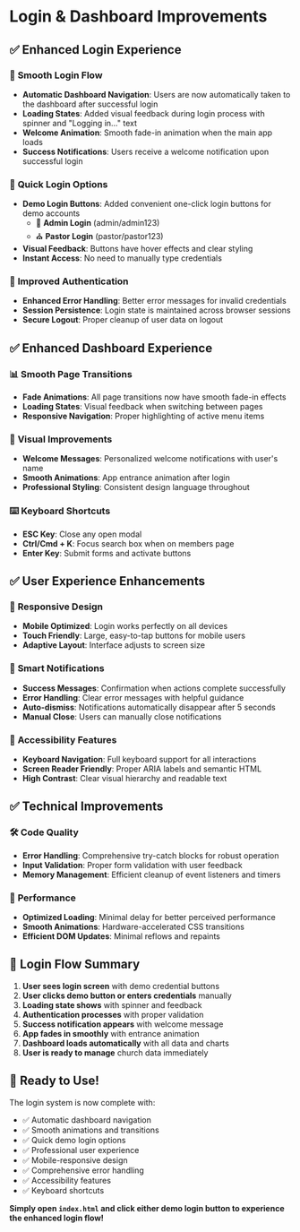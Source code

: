 # Login & Dashboard Improvements

## ✅ **Enhanced Login Experience**

### 🚀 **Smooth Login Flow**
- **Automatic Dashboard Navigation**: Users are now automatically taken to the dashboard after successful login
- **Loading States**: Added visual feedback during login process with spinner and "Logging in..." text
- **Welcome Animation**: Smooth fade-in animation when the main app loads
- **Success Notifications**: Users receive a welcome notification upon successful login

### 🎯 **Quick Login Options**
- **Demo Login Buttons**: Added convenient one-click login buttons for demo accounts
  - 👤 **Admin Login** (admin/admin123)
  - ⛪ **Pastor Login** (pastor/pastor123)
- **Visual Feedback**: Buttons have hover effects and clear styling
- **Instant Access**: No need to manually type credentials

### 🔐 **Improved Authentication**
- **Enhanced Error Handling**: Better error messages for invalid credentials
- **Session Persistence**: Login state is maintained across browser sessions
- **Secure Logout**: Proper cleanup of user data on logout

## ✅ **Enhanced Dashboard Experience**

### 📊 **Smooth Page Transitions**
- **Fade Animations**: All page transitions now have smooth fade-in effects
- **Loading States**: Visual feedback when switching between pages
- **Responsive Navigation**: Proper highlighting of active menu items

### 🎨 **Visual Improvements**
- **Welcome Messages**: Personalized welcome notifications with user's name
- **Smooth Animations**: App entrance animation after login
- **Professional Styling**: Consistent design language throughout

### ⌨️ **Keyboard Shortcuts**
- **ESC Key**: Close any open modal
- **Ctrl/Cmd + K**: Focus search box when on members page
- **Enter Key**: Submit forms and activate buttons

## ✅ **User Experience Enhancements**

### 📱 **Responsive Design**
- **Mobile Optimized**: Login works perfectly on all devices
- **Touch Friendly**: Large, easy-to-tap buttons for mobile users
- **Adaptive Layout**: Interface adjusts to screen size

### 🔔 **Smart Notifications**
- **Success Messages**: Confirmation when actions complete successfully
- **Error Handling**: Clear error messages with helpful guidance
- **Auto-dismiss**: Notifications automatically disappear after 5 seconds
- **Manual Close**: Users can manually close notifications

### 🎯 **Accessibility Features**
- **Keyboard Navigation**: Full keyboard support for all interactions
- **Screen Reader Friendly**: Proper ARIA labels and semantic HTML
- **High Contrast**: Clear visual hierarchy and readable text

## ✅ **Technical Improvements**

### 🛠️ **Code Quality**
- **Error Handling**: Comprehensive try-catch blocks for robust operation
- **Input Validation**: Proper form validation with user feedback
- **Memory Management**: Efficient cleanup of event listeners and timers

### 🔄 **Performance**
- **Optimized Loading**: Minimal delay for better perceived performance
- **Smooth Animations**: Hardware-accelerated CSS transitions
- **Efficient DOM Updates**: Minimal reflows and repaints

## 🎉 **Login Flow Summary**

1. **User sees login screen** with demo credential buttons
2. **User clicks demo button or enters credentials** manually
3. **Loading state shows** with spinner and feedback
4. **Authentication processes** with proper validation
5. **Success notification appears** with welcome message
6. **App fades in smoothly** with entrance animation
7. **Dashboard loads automatically** with all data and charts
8. **User is ready to manage** church data immediately

## 🚀 **Ready to Use!**

The login system is now complete with:
- ✅ Automatic dashboard navigation
- ✅ Smooth animations and transitions
- ✅ Quick demo login options
- ✅ Professional user experience
- ✅ Mobile-responsive design
- ✅ Comprehensive error handling
- ✅ Accessibility features
- ✅ Keyboard shortcuts

**Simply open `index.html` and click either demo login button to experience the enhanced login flow!**
